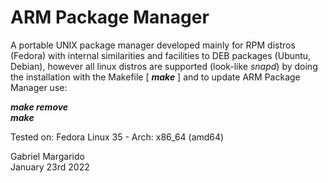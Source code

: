 # ARM Package Manager
A portable UNIX package manager developed mainly for RPM distros (Fedora) with internal similarities and facilities to DEB packages (Ubuntu, Debian),
however all linux distros are supported (look-like _snapd_) by doing the installation with the Makefile      [ **_make_** ]      and to update ARM Package Manager use:


**_make remove_**  
**_make_**  
  
    
Tested on: Fedora Linux 35 - Arch: x86_64 (amd64)  

Gabriel Margarido  
January 23rd 2022  
